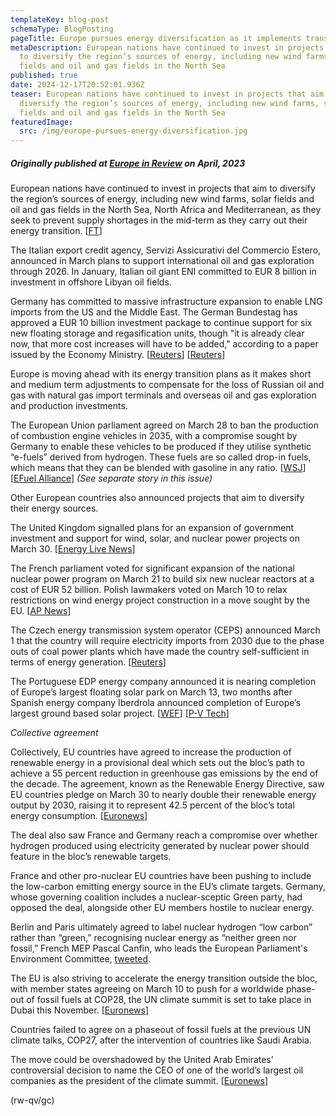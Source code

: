 ```yaml
---
templateKey: blog-post
schemaType: BlogPosting
pageTitle: Europe pursues energy diversification as it implements transition to renewables
metaDescription: European nations have continued to invest in projects that aim
  to diversify the region’s sources of energy, including new wind farms, solar
  fields and oil and gas fields in the North Sea
published: true
date: 2024-12-17T20:52:01.936Z
teaser: European nations have continued to invest in projects that aim to
  diversify the region’s sources of energy, including new wind farms, solar
  fields and oil and gas fields in the North Sea
featuredImage:
  src: /img/europe-pursues-energy-diversification.jpg
---
```

##### *Originally published at [Europe in Review](https://email.cpg-online.de/t/d-E89FAFE171E704422540EF23F30FEDED) on April, 2023*

European nations have continued to invest in projects that aim to diversify the region’s sources of energy, including new wind farms, solar fields and oil and gas fields in the North Sea, North Africa and Mediterranean, as they seek to prevent supply shortages in the mid-term as they carry out their energy transition. [[FT](https://asiangovernancefoundation.createsend1.com/t/d-l-zktmtd-l-uut/)]

The Italian export credit agency, Servizi Assicurativi del Commercio Estero, announced in March plans to support international oil and gas exploration through 2026. In January, Italian oil giant ENI committed to EUR 8 billion in investment in offshore Libyan oil fields.

Germany has committed to massive infrastructure expansion to enable LNG imports from the US and the Middle East. The German Bundestag has approved a EUR 10 billion investment package to continue support for six new floating storage and regasification units, though "it is already clear now, that more cost increases will have to be added," according to a paper issued by the Economy Ministry. [[Reuters](https://asiangovernancefoundation.createsend1.com/t/d-l-zktmtd-l-uui/)] [[Reuters](https://asiangovernancefoundation.createsend1.com/t/d-l-zktmtd-l-uud/)]

Europe is moving ahead with its energy transition plans as it makes short and medium term adjustments to compensate for the loss of Russian oil and gas with natural gas import terminals and overseas oil and gas exploration and production investments.

The European Union parliament agreed on March 28 to ban the production of combustion engine vehicles in 2035, with a compromise sought by Germany to enable these vehicles to be produced if they utilise synthetic “e-fuels” derived from hydrogen. These fuels are so called drop-in fuels, which means that they can be blended with gasoline in any ratio. [[WSJ](https://asiangovernancefoundation.createsend1.com/t/d-l-zktmtd-l-uuh/)] [[EFuel Alliance](https://asiangovernancefoundation.createsend1.com/t/d-l-zktmtd-l-uuk/)] *(See separate story in this issue)*

Other European countries also announced projects that aim to diversify their energy sources.

The United Kingdom signalled plans for an expansion of government investment and support for wind, solar, and nuclear power projects on March 30. [[Energy Live News](https://asiangovernancefoundation.createsend1.com/t/d-l-zktmtd-l-uuu/)]

The French parliament voted for significant expansion of the national nuclear power program on March 21 to build six new nuclear reactors at a cost of EUR 52 billion. Polish lawmakers voted on March 10 to relax restrictions on wind energy project construction in a move sought by the EU. [[AP News](https://asiangovernancefoundation.createsend1.com/t/d-l-zktmtd-l-oll/)]

The Czech energy transmission system operator (CEPS) announced March 1 that the country will require electricity imports from 2030 due to the phase outs of coal power plants which have made the country self-sufficient in terms of energy generation. [[Reuters](https://asiangovernancefoundation.createsend1.com/t/d-l-zktmtd-l-olr/)]

The Portuguese EDP energy company announced it is nearing completion of Europe’s largest floating solar park on March 13, two months after Spanish energy company Iberdrola announced completion of Europe’s largest ground based solar project. [[WEF](https://asiangovernancefoundation.createsend1.com/t/d-l-zktmtd-l-oly/)] [[P-V Tech](https://asiangovernancefoundation.createsend1.com/t/d-l-zktmtd-l-olj/)]

*Collective agreement*

Collectively, EU countries have agreed to increase the production of renewable energy in a provisional deal which sets out the bloc’s path to achieve a 55 percent reduction in greenhouse gas emissions by the end of the decade. The agreement, known as the Renewable Energy Directive, saw EU countries pledge on March 30 to nearly double their renewable energy output by 2030, raising it to represent 42.5 percent of the bloc’s total energy consumption. [[Euronews](https://asiangovernancefoundation.createsend1.com/t/d-l-zktmtd-l-olt/)]

The deal also saw France and Germany reach a compromise over whether hydrogen produced using electricity generated by nuclear power should feature in the bloc’s renewable targets.

France and other pro-nuclear EU countries have been pushing to include the low-carbon emitting energy source in the EU’s climate targets. Germany, whose governing coalition includes a nuclear-sceptic Green party, had opposed the deal, alongside other EU members hostile to nuclear energy.

Berlin and Paris ultimately agreed to label nuclear hydrogen “low carbon” rather than “green,” recognising nuclear energy as “neither green nor fossil,” French MEP Pascal Canfin, who leads the European Parliament's Environment Committee, [tweeted](https://asiangovernancefoundation.createsend1.com/t/d-l-zktmtd-l-oli/).

The EU is also striving to accelerate the energy transition outside the bloc, with member states agreeing on March 10 to push for a worldwide phase-out of fossil fuels at COP28, the UN climate summit is set to take place in Dubai this November. [[Euronews](https://asiangovernancefoundation.createsend1.com/t/d-l-zktmtd-l-old/)]

Countries failed to agree on a phaseout of fossil fuels at the previous UN climate talks, COP27, after the intervention of countries like Saudi Arabia.

The move could be overshadowed by the United Arab Emirates’ controversial decision to name the CEO of one of the world’s largest oil companies as the president of the climate summit. [[Euronews](https://asiangovernancefoundation.createsend1.com/t/d-l-zktmtd-l-olh/)]

(rw-qv/gc)